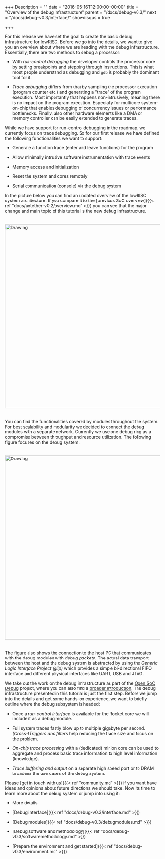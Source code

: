 +++
Description = ""
date = "2016-05-16T12:00:00+00:00"
title = "Overview of the debug infrastructure"
parent = "/docs/debug-v0.3/"
next = "/docs/debug-v0.3/interface/"
showdisqus = true

+++

For this release we have set the goal to create the basic debug
infrastructure for lowRISC. Before we go into the details, we want to
give you an overview about where we are heading with the debug
infrastructure. Essentially, there are two methods to debug a
processor:

 * With *run-control debugging* the developer controls the processor
   core by setting breakpoints and stepping through instructions. This
   is what most people understand as debugging and `gdb` is probably
   the dominant tool for it.

 * *Trace debugging* differs from that by sampling the processor
   execution (program counter etc.) and generating a "trace" of the
   program execution. Most importantly that happens non-intrusively,
   meaning there is no impact on the program execution. Especially for
   multicore system-on-chip that enables debugging of concurrency
   issues or performance bottlenecks. Finally, also other hardware
   elements like a DMA or memory controller can be easily extended to
   generate traces.

While we have support for run-control debugging in the roadmap, we
currently focus on trace debugging. So for our first release we have
defined the following functionalities we want to support:

 * Generate a function trace (enter and leave functions) for the
   program

 * Allow minimally intrusive software instrumentation with trace
   events

 * Memory access and initialization

 * Reset the system and cores remotely

 * Serial communication (console) via the debug system
   
In the picture below you can find an updated overview of the lowRISC
system architecture. If you compare it to the
[previous SoC overview]({{< ref "docs/untether-v0.2/overview.md" >}}) you
can see that the major change and main topic of this tutorial is the
new debug infrastructure.

<a name="figure-overview"></a>
<img src="../figures/lowRISC_soc.png" alt="Drawing" style="width: 600px; padding: 20px 0px;"/>

You can find the functionalities covered by modules throughout the
system. For best scalability and modularity we decided to connect the
debug modules with a separate network. Currently we use one debug ring
as a compromise between throughput and resource utilization. The
following figure focuses on the debug system.

<a name="figure-overview"></a>
<img src="../figures/debug_system.png" alt="Drawing" style="width: 600px; padding: 20px 0px;"/>

The figure also shows the connection to the host PC that communicates
with the debug modules with *debug packets*. The actual data transport
between the host and the debug system is abstracted by using the
*Generic Logic Interface Project (glip)* which provides a simple
bi-directional FIFO interface and different physical interfaces like
UART, USB and JTAG.

We take out the work on the debug infrastructure as part of the
[Open SoC Debug](http://www.opensocdebug.org) project, where you can
also find a
[broader introduction](http://opensocdebug.org/docs/overview/). The
debug infrastructure presented in this tutorial is just the first
step. Before we jump into the details and get some hands-on
experience, we want to briefly outline where the debug subsystem is
headed:

 * Once a *run-control interface* is available for the Rocket core we
   will include it as a debug module.

 * Full system traces fastly blow up to multiple gigabyte per
   second. *(Cross-)Triggers and filters* help reducing the trace size
   and focus on the problem.

 * *On-chip trace processing* with a (dedicated) minion core can be
   used to aggregate and process basic trace information to high level
   information (knowledge).

 * *Trace buffering and output* on a separate high speed port or to
   DRAM broadens the use cases of the debug system.

Please [get in touch with us]({{< ref "community.md" >}}) if you want
have ideas and opinions about future directions we should take. Now
its time to learn more about the debug system or jump into using it:

 * More details
  * [Debug interface]({{< ref "docs/debug-v0.3/interface.md" >}})
  * [Debug modules]({{< ref "docs/debug-v0.3/debugmodules.md" >}})
  * [Debug software and methodology]({{< ref "docs/debug-v0.3/softwaremethodology.md" >}})

 * [Prepare the environment and get started]({{< ref "docs/debug-v0.3/environment.md" >}})
